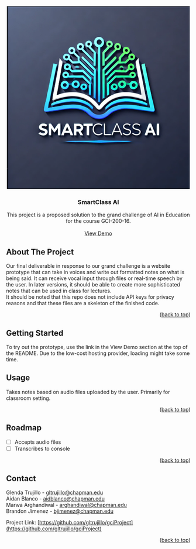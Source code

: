 <a id="readme-top"></a>


<br />
<div align="center">
  <a href="https://github.com/gltrujillo/gciProject">
    <img src="https://raw.githubusercontent.com/gltrujillo/gciProject/refs/heads/main/logo.png" alt="Logo" width="500" height="500">
  </a>


<h3 align="center">SmartClass AI</h3>


  <p align="center">
This project is a proposed solution to the grand challenge of AI in Education for the course GCI-200-16.
    <br />
    <br />
    <a href="https://smartclass.tech">View Demo</a>
  </p>
</div>


## About The Project

Our final deliverable in response to our grand challenge is a website prototype that can take in voices and write out formatted notes on what is being said. It can receive vocal input through files or real-time speech by the user. In later versions, it should be able to create more sophisticated notes that can be used in class for lectures.  
It should be noted that this repo does not include API keys for privacy reasons and that these files are a skeleton of the finished code.

<p align="right">(<a href="#readme-top">back to top</a>)</p>


## Getting Started

To try out the prototype, use the link in the View Demo section at the top of the README. Due to the low-cost hosting provider, loading might take some time.

## Usage

Takes notes based on audio files uploaded by the user. Primarily for classroom setting.

<p align="right">(<a href="#readme-top">back to top</a>)</p>



## Roadmap

- [ ] Accepts audio files
- [ ] Transcribes to console

<p align="right">(<a href="#readme-top">back to top</a>)</p>


## Contact

Glenda Trujillo - gltrujillo@chapman.edu  
Aidan Blanco - aidblanco@chapman.edu  
Marwa Arghandiwal - arghandiwal@chapman.edu  
Brandon Jimenez - bjimenez@chapman.edu  

Project Link: [https://github.com/gltrujillo/gciProject](https://github.com/gltrujillo/gciProject)

<p align="right">(<a href="#readme-top">back to top</a>)</p>
